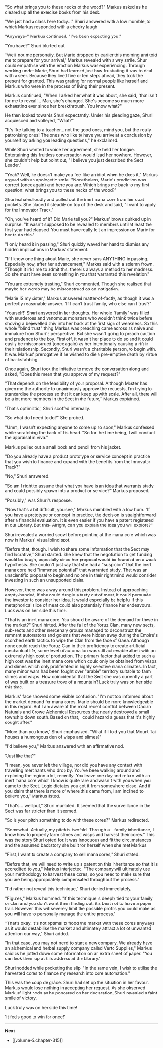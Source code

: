 
"So what brings you to these necks of the wood?" Markus asked as he cleared up all the exercise books from his desk.

"We just had a class here today..." Shuri answered with a low mumble, to which Markus responded with a cheeky laugh.

"Anyways-" Markus continued. "I've been expecting you."

"You have?" Shuri blurted out.

"Well, not me personally. But Marie dropped by earlier this morning and told me to prepare for your arrival," Markus revealed with a wry smile. Shuri could empathise with the emotion Markus was experiencing. Through working under Marie, Shuri had learned just how frustrating it was to deal with a seer. Because they lived five or ten steps ahead, they took the present for granted. This was grating for normal people like herself and Markus who were in the process of living their present.

Markus continued, "When I asked her what it was about, she said, 'that isn't for me to reveal'... Man, she's changed. She's become so much more exhausting ever since her breakthrough. You know what?"

He then looked towards Shuri expectantly. Under his pleading gaze, Shuri acquiesced and volleyed, "What?"

"It's like talking to a teacher... not the good ones, mind you, but the really patronising ones! The ones who like to have you arrive at a conclusion by yourself by asking you leading questions," he exclaimed.

While Shuri wanted to voice her agreement, she held her tongue. Entertaining this fruitless conversation would lead her nowhere. However, she couldn't help but point out, "I believe you just described the Sect Leader."

"Yeah? Well, he doesn't make you feel like an idiot when he does it," Markus argued with an apologetic smile. "Nonetheless, Marie's prediction was correct (once again) and here you are. Which brings me back to my first question: what brings you to these necks of the wood?"

Shuri exhaled loudly and pulled out the inert mana core from her coat pockets. She placed it steadily on top of the desk and said, "I want to apply for the Innovator Track."

"Oh, you've heard of it? Did Marie tell you?" Markus' brows quirked up in surprise. "It wasn't supposed to be revealed to members until at least the first year had elapsed. You must have really left an impression on Marie for her to do this."

"I only heard it in passing," Shuri quickly waved her hand to dismiss any hidden implications in Markus' statement.

"If I know one thing about Marie, she never says ANYTHING in passing. Especially now, after her advancement," Markus said with a solemn frown. "Though it irks me to admit this, there is always a method to her madness. So she must have seen something in you that warranted this revelation."

"You are extremely trusting," Shuri commented. Though she realised that maybe her words may be misconstrued as an instigation.

"Marie IS my sister," Markus answered matter-of-factly, as though it was a perfectly reasonable answer. "If I can't trust family, who else can I trust?"

'Yourself!' Shuri answered in her thoughts. Her whole "family" was filled with murderous and venomous monsters who wouldn't think twice before shoving a bejewelled shiv into her back at the first sign of weakness. So this whole "blind trust" thing Markus was preaching came across as naive and immature from Shuri's perspective. But she wasn't going to preach caution and prudence to the boy. First off, it wasn't her place to do so and it could easily be misconstrued (once again) as her intentionally causing a rift in their relationship. Secondly, Shuri wasn't a charitable person, to begin with. It was Markus' prerogative if he wished to die a pre-emptive death by virtue of backstabbing.

Once again, Shuri took the initiative to move the conversation along and asked, "Does this mean that you approve of my request?"

"That depends on the feasibility of your proposal. Although Master has given me the authority to unanimously approve the requests, I'm trying to standardise the process so that it can keep up with scale. After all, there will be a lot more members in the Sect in the future," Markus explained.

'That's optimistic,' Shuri scoffed internally.

"So what do I need to do?" She probed.

"Umm, I wasn't expecting anyone to come up so soon," Markus confessed while scratching the back of his head. "So for the time being, I will conduct the appraisal in viva."

Markus pulled out a small book and pencil from his jacket.

"Do you already have a product prototype or service concept in practice that you wish to finance and expand with the benefits from the Innovator Track?"

"No," Shuri answered.

"So am I right to assume that what you have is an idea that warrants study and could possibly spawn into a product or service?" Markus proposed.

"Possibly," was Shuri's response.

"Now that's a bit difficult, you see," Markus mumbled with a low hum. "If you have a prototype or concept in practice, the decision is straightforward after a financial evaluation. It is even easier if you have a patent registered in our Library. But this- Alright, can you explain the idea you will explore?"

Shuri revealed a worried scowl before pointing at the mana core which was now in Markus' visual blind spot.

"Before that, though. I wish to share some information that the Sect may find lucrative," Shuri started. She knew that the negotiation to get funding would be tough, especially since her proposal would be founded on a weak hypothesis. She couldn't just say that she had a "suspicion" that the inert mana core held "immense potential" that warranted study. That was an unscientific proposal to begin and no one in their right mind would consider investing in such an unsupported claim.

However, there was a way around this problem. Instead of approaching empty-handed, if she could dangle a tasty cut of meat, it could persuade the investor to consider her idea. It would especially be helpful if this metaphorical slice of meat could also potentially finance her endeavours. Luck was on her side this time.

"That is an inert mana core. You should be aware of the demand for these in the market?" Shuri hinted. After the fall of the Yoruz Clan, many new sects, sub-sects and other mercenary groups managed to deconstruct the remnant automatons and golems that were hidden away during the Empire's scorched earth tactics to wipe the Clan from the face of Gaea. Although none could reach the Yoruz Clan in their proficiency to create artificial mechanical life, some level of automation was still achievable albeit with an extremely high cost of production. The primary factor that added to such a high cost was the inert mana core which could only be obtained from wisps and slimes which only proliferated in highly selective mana climates. In fact, many minor wars had been fought over "arable" territory suitable to farm slimes and wisps. How coincidental that the Sect she was currently a part of was built on a treasure trove of a mountain? Luck truly was on her side this time.

Markus' face showed some visible confusion. "I'm not too informed about the market demand for mana cores. Marie should be more knowledgeable in this regard. But I am aware of the most recent conflict between Dacian Naturals and Crowe Alchemical Resources that nearly destroyed a small township down south. Based on that, I could hazard a guess that it's highly sought after."

"More than you know," Shuri emphasised. "What if I told you that Mount Tai houses a humongous den of wisps and slimes?"

"I'd believe you," Markus answered with an affirmative nod.

"Just like that?"

"I mean, you never left the village, nor did you have any contact with travelling merchants who drop by. You've been walking around and exploring the region a lot, recently. You leave one day and return with an inert mana core which I know is quite rare and wasn't with you when you came to the Sect. Logic dictates you got it from somewhere close. And if you claim that there is more of where this came from, I am inclined to believe you," Markus listed.

"That's... well put," Shuri mumbled. It seemed that the surveillance in the Sect was far stricter than it seemed.

"So is your pitch something to do with these cores?" Markus redirected.

"Somewhat. Actually, my pitch is twofold. Through a... family inheritance, I know how to properly farm slimes and wisps and harvest their cores." This was the story Shuri opted for. It was innocuous and fit the circumstances and the assumed backstory she built for herself when she met Markus.

"First, I want to create a company to sell mana cores," Shuri stated.

"Before that, we will need to write up a patent on this inheritance so that it is accredited to you," Markus interjected. "The company will ultimately use your methodology to harvest these cores, so you need to make sure that you are being appropriately compensated throughout the process."

"I'd rather not reveal this technique," Shuri denied immediately.

"Figures," Markus hummed. "If this technique is deeply tied to your family or clan and you don't want them finding out, it's best not to leave a paper trail. However, this will severely limit the possible profits you could make as you will have to personally manage the entire process."

"That's okay. It's not optimal to flood the market with these cores anyways as it would destabilise the market and ultimately attract a lot of unwanted attention our way," Shuri added.

"In that case, you may not need to start a new company. We already have an alchemical and herbal supply company called Verto Supplies," Markus said as he jotted down some information on an extra sheet of paper. "You can look them up at this address at the Library."

Shuri nodded while pocketing the slip. "In the same vein, I wish to utilise the harvested cores to finance my research into core automation."

This was the coup de grâce. Shuri had set up the situation in her favour. Markus would lose nothing in accepting her request. As she observed Markus' light nods as he pondered on her declaration, Shuri revealed a faint smile of victory.

Luck truly was on her side this time!

'It feels good to win for once!'

____

**Next**
* [[volume-5.chapter-315]]